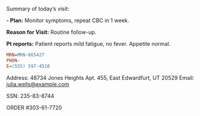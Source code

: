 Summary of today’s visit: 


**-
Plan:** Monitor symptoms, repeat CBC in 1 week.
 
**Reason for Visit:** Routine follow-up.

**Pt reports:** Patient reports mild fatigue, no fever. Appetite normal.

```ini
MRN=MRN-665427 
PHON-
E=(555) 597-4510
```
Address: 48734 Jones Heights Apt. 455, East Edwardfurt, UT 20529
Email: julia.wells@example.com 

SSN: 235-83-8744 
 
 
ORDER #303-61-7720

